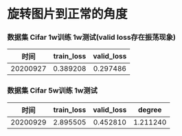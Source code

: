 # 旋转图片到正常的角度

### 数据集 Cifar 1w训练 1w测试(valid loss存在振荡现象)
| 时间 | train_loss |valid_loss|
| --- |:---:|:---:|
| 20200927|0.389208|0.297486|

### 数据集 Cifar 5w训练 1w测试
| 时间 | train_loss |valid_loss|degree|
| --- |:---:|:---:|:---:|
| 20200929|2.895505|0.452810|1.211240|
